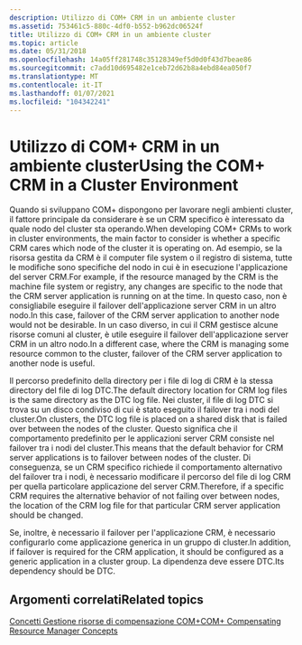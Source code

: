 ```yaml
---
description: Utilizzo di COM+ CRM in un ambiente cluster
ms.assetid: 753461c5-880c-4df0-b552-b962dc06524f
title: Utilizzo di COM+ CRM in un ambiente cluster
ms.topic: article
ms.date: 05/31/2018
ms.openlocfilehash: 14a05ff281748c35128349ef5d0d0f43d7beae86
ms.sourcegitcommit: c7add10d695482e1ceb72d62b8a4ebd84ea050f7
ms.translationtype: MT
ms.contentlocale: it-IT
ms.lasthandoff: 01/07/2021
ms.locfileid: "104342241"
---
```

# <a name="using-the-com-crm-in-a-cluster-environment"></a><span data-ttu-id="ac8db-103">Utilizzo di COM+ CRM in un ambiente cluster</span><span class="sxs-lookup"><span data-stu-id="ac8db-103">Using the COM+ CRM in a Cluster Environment</span></span>

<span data-ttu-id="ac8db-104">Quando si sviluppano COM+ dispongono per lavorare negli ambienti cluster, il fattore principale da considerare è se un CRM specifico è interessato da quale nodo del cluster sta operando.</span><span class="sxs-lookup"><span data-stu-id="ac8db-104">When developing COM+ CRMs to work in cluster environments, the main factor to consider is whether a specific CRM cares which node of the cluster it is operating on.</span></span> <span data-ttu-id="ac8db-105">Ad esempio, se la risorsa gestita da CRM è il computer file system o il registro di sistema, tutte le modifiche sono specifiche del nodo in cui è in esecuzione l'applicazione del server CRM.</span><span class="sxs-lookup"><span data-stu-id="ac8db-105">For example, if the resource managed by the CRM is the machine file system or registry, any changes are specific to the node that the CRM server application is running on at the time.</span></span> <span data-ttu-id="ac8db-106">In questo caso, non è consigliabile eseguire il failover dell'applicazione server CRM in un altro nodo.</span><span class="sxs-lookup"><span data-stu-id="ac8db-106">In this case, failover of the CRM server application to another node would not be desirable.</span></span> <span data-ttu-id="ac8db-107">In un caso diverso, in cui il CRM gestisce alcune risorse comuni al cluster, è utile eseguire il failover dell'applicazione server CRM in un altro nodo.</span><span class="sxs-lookup"><span data-stu-id="ac8db-107">In a different case, where the CRM is managing some resource common to the cluster, failover of the CRM server application to another node is useful.</span></span>

<span data-ttu-id="ac8db-108">Il percorso predefinito della directory per i file di log di CRM è la stessa directory del file di log DTC.</span><span class="sxs-lookup"><span data-stu-id="ac8db-108">The default directory location for CRM log files is the same directory as the DTC log file.</span></span> <span data-ttu-id="ac8db-109">Nei cluster, il file di log DTC si trova su un disco condiviso di cui è stato eseguito il failover tra i nodi del cluster.</span><span class="sxs-lookup"><span data-stu-id="ac8db-109">On clusters, the DTC log file is placed on a shared disk that is failed over between the nodes of the cluster.</span></span> <span data-ttu-id="ac8db-110">Questo significa che il comportamento predefinito per le applicazioni server CRM consiste nel failover tra i nodi del cluster.</span><span class="sxs-lookup"><span data-stu-id="ac8db-110">This means that the default behavior for CRM server applications is to failover between nodes of the cluster.</span></span> <span data-ttu-id="ac8db-111">Di conseguenza, se un CRM specifico richiede il comportamento alternativo del failover tra i nodi, è necessario modificare il percorso del file di log CRM per quella particolare applicazione del server CRM.</span><span class="sxs-lookup"><span data-stu-id="ac8db-111">Therefore, if a specific CRM requires the alternative behavior of not failing over between nodes, the location of the CRM log file for that particular CRM server application should be changed.</span></span>

<span data-ttu-id="ac8db-112">Se, inoltre, è necessario il failover per l'applicazione CRM, è necessario configurarlo come applicazione generica in un gruppo di cluster.</span><span class="sxs-lookup"><span data-stu-id="ac8db-112">In addition, if failover is required for the CRM application, it should be configured as a generic application in a cluster group.</span></span> <span data-ttu-id="ac8db-113">La dipendenza deve essere DTC.</span><span class="sxs-lookup"><span data-stu-id="ac8db-113">Its dependency should be DTC.</span></span>

## <a name="related-topics"></a><span data-ttu-id="ac8db-114">Argomenti correlati</span><span class="sxs-lookup"><span data-stu-id="ac8db-114">Related topics</span></span>

<dl> <dt>

[<span data-ttu-id="ac8db-115">Concetti Gestione risorse di compensazione COM+</span><span class="sxs-lookup"><span data-stu-id="ac8db-115">COM+ Compensating Resource Manager Concepts</span></span>](com--compensating-resource-manager-concepts.md)
</dt> </dl>

 

 



